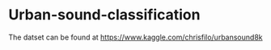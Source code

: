 # Urban-sound-classification
The datset can be found at https://www.kaggle.com/chrisfilo/urbansound8k
